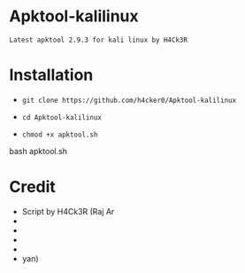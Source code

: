 
# Apktool-kalilinux

`Latest apktool 2.9.3 for kali linux by H4Ck3R`

# Installation

* `git clone https://github.com/h4cker0/Apktool-kalilinux`

* `cd Apktool-kalilinux`

* `chmod +x apktool.sh`

bash apktool.sh

# Credit

* Script by H4Ck3R (Raj Ar
*
*
*
*
* yan)
